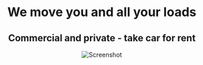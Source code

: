 <div align='center'>
<h1> We move you and all your loads </h1>

## Commercial and private - take car for rent

![Screenshot](https://drive.google.com/uc?export=view&id=1SRI3TU3yHTtUOA3IOP2cFG-hfAYNAMqB)

</div>
